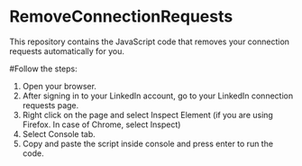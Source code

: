 # RemoveConnectionRequests
This repository contains the JavaScript code that removes your connection requests automatically for you. 

#Follow the steps:
1. Open your browser.
2. After signing in to your LinkedIn account, go to your LinkedIn connection requests page.
3. Right click on the page and select Inspect Element (if you are using Firefox. In case of Chrome, select Inspect)
4. Select Console tab.
5. Copy and paste the script inside console and press enter to run the code.

